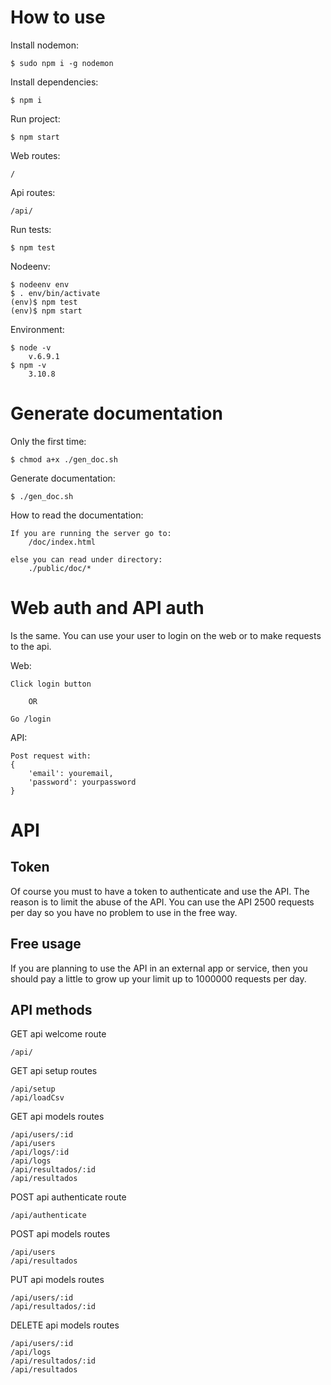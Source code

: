 # How to use

Install nodemon:

    $ sudo npm i -g nodemon
    
Install dependencies:

    $ npm i
    
Run project:

    $ npm start

Web routes:

    /
    
Api routes:

    /api/


Run tests:

    $ npm test
    
Nodeenv:

    $ nodeenv env
    $ . env/bin/activate
    (env)$ npm test
    (env)$ npm start   

Environment:

    $ node -v
        v.6.9.1
    $ npm -v
        3.10.8

# Generate documentation

Only the first time:
    
    $ chmod a+x ./gen_doc.sh

Generate documentation:

    $ ./gen_doc.sh
    
How to read the documentation:

    If you are running the server go to:
        /doc/index.html
        
    else you can read under directory:
        ./public/doc/*
   
# Web auth and API auth   
   
Is the same. You can use your user to login on the web or to
make requests to the api. 

Web:

    Click login button
    
        OR
    
    Go /login

API:

    Post request with:
    {
        'email': youremail,
        'password': yourpassword
    }
   
# API 
## Token 

Of course you must to have a token to authenticate and use the API. The reason is
to limit the abuse of the API. You can use the API 2500 requests per day so you have no problem to use in the free
way.

## Free usage

If you are planning to use the API in an external app or service, then you should pay a little to grow up your limit up to
1000000 requests per day.


## API methods
    
GET api welcome route
    
    /api/
    
GET api setup routes

    /api/setup
    /api/loadCsv

GET api models routes

    /api/users/:id
    /api/users
    /api/logs/:id
    /api/logs
    /api/resultados/:id
    /api/resultados

POST api authenticate route

    /api/authenticate

POST api models routes

    /api/users
    /api/resultados

PUT api models routes

    /api/users/:id
    /api/resultados/:id

DELETE api models routes

    /api/users/:id
    /api/logs
    /api/resultados/:id
    /api/resultados
